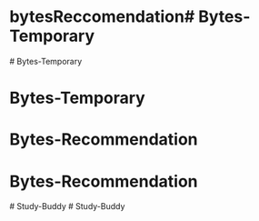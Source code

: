 # bytesReccomendation#   B y t e s - T e m p o r a r y  
 # Bytes-Temporary
# Bytes-Temporary
# Bytes-Recommendation
# Bytes-Recommendation
#   S t u d y - B u d d y  
 # Study-Buddy
